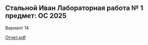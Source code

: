 ## Стальной Иван Лабораторная работа № 1  предмет: ОС 2025
Вариант 14

[Отчет.pdf](https://github.com/user-attachments/files/22726057/_212_._.1.docx.pdf)
